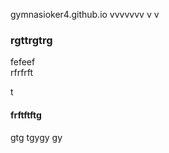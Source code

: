  gymnasioker4.github.io
vvvvvvv
 v v
### rgttrgtrg    
fefeef   
 rfrfrft

 t  

 #### frftftftg
 gtg
 tgygy
 gy
